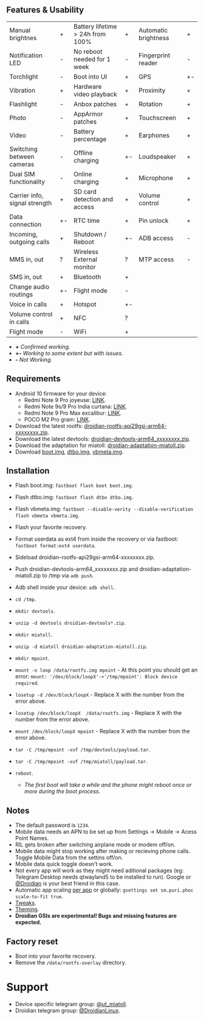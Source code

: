 ## Features & Usability

|                               	|    	|                                  	|    	|                      	|   	|
|-------------------------------	|----	|----------------------------------	|----	|----------------------	|---	|
| Manual brightnes              	|  + 	| Battery lifetime > 24h from 100% 	|  + 	| Automatic brightness  | + 	|
| Notification LED              	|  - 	| No reboot needed for 1 week      	|  - 	| Fingerprint reader  	| - 	|
| Torchlight                    	|  - 	| Boot into UI                     	|  + 	| GPS                 	| +- 	|
| Vibration                     	|  + 	| Hardware video playback          	|  + 	| Proximity          	  | + 	|
| Flashlight                    	|  - 	| Anbox patches                    	|  + 	| Rotation            	| + 	|
| Photo                         	|  - 	| AppArmor patches                 	|  + 	| Touchscreen          	| + 	|
| Video                         	|  - 	| Battery percentage               	|  + 	| Earphones           	| + 	|
| Switching between cameras     	|  - 	| Offline charging                 	| +- 	| Loudspeaker          	| + 	|
| Dual SIM functionality        	|  - 	| Online charging                  	|  + 	| Microphone          	| + 	|
| Carrier info, signal strength 	|  + 	| SD card detection and access     	|  + 	| Volume control       	| + 	|
| Data connection               	| +- 	| RTC time                         	|  + 	| Pin unlock           	| + 	|
| Incoming, outgoing calls      	|  + 	| Shutdown / Reboot                	| +- 	| ADB access          	| - 	|
| MMS in, out                   	|  ? 	| Wireless External monitor        	|  ? 	| MTP access           	| - 	|
| SMS in, out                    	|  + 	| Bluetooth                        	|  + 	|                     	|   	|
| Change audio routings          	|  +-	| Flight mode                      	|  - 	|                      	|   	|
| Voice in calls                	|  + 	| Hotspot                         	|  +-	|                      	|   	|
| Volume control in calls         |  + 	| NFC                              	|  ? 	|                      	|   	|
| Flight mode  	                  |  - 	| WiFi                             	|  + 	|                      	|   	|

- **+** *Confirmed working.*
- **+-** *Working to some extent but with issues.*
- **-** *Not Working.*


## Requirements

- Android 10 firmware for your device:
  - Redmi Note 9 Pro joyeuse: [LINK](https://xiaomifirmwareupdater.com/archive/miui/joyeuse/).
  - Redmi Note 9s/9 Pro India curtana: [LINK](https://xiaomifirmwareupdater.com/archive/miui/curtana).
  - Redmi Note 9 Pro Max excalibur: [LINK](https://xiaomifirmwareupdater.com/archive/miui/excalibur/).
  - POCO M2 Pro gram: [LINK](https://xiaomifirmwareupdater.com/archive/miui/gram/).
- Download the latest rootfs:  [droidian-rootfs-api29gsi-arm64-xxxxxxxx.zip](https://github.com/droidian-images/rootfs-api29gsi-all/releases).
- Download the latest devtools: [droidian-devtools-arm64_xxxxxxxx.zip](https://github.com/droidian-images/rootfs-api29gsi-all/releases).
- Download the adaptation for miatoll: [droidian-adaptation-miatoll.zip](https://sourceforge.net/projects/miatoll-linux/files/Droidian/droidian-adaptation-miatoll.zip/download).
- Download [boot.img](https://sourceforge.net/projects/miatoll-linux/files/Droidian/boot.img/download), [dtbo.img](https://sourceforge.net/projects/miatoll-linux/files/Droidian/dtbo.img/download), [vbmeta.img](https://sourceforge.net/projects/miatoll-linux/files/Droidian/vbmeta.img/download).


## Installation
- Flash boot.img: `fastboot flash boot boot.img`.
- Flash dtbo.img: `fastboot flash dtbo dtbo.img`.
- Flash vbmeta.img: `fastboot --disable-verity --disable-verification flash vbmeta vbmeta.img`.
- Flash your favorite recovery.
- Format userdata as ext4 from inside the recovery or via fastboot: `fastboot format:ext4 userdata`.

- Sideload droidian-rootfs-api29gsi-arm64-xxxxxxxx.zip.
- Push droidian-devtools-arm64_xxxxxxxx.zip and droidian-adaptation-miatoll.zip to /tmp via `adb push`.
- Adb shell inside your device: `adb shell`.
- `cd /tmp`.
- `mkdir devtools`.
- `unzip -d devtools droidian-devtools*.zip`.
- `mkdir miatoll`.
- `unzip -d miatoll droidian-adaptation-miatoll.zip`.
- `mkdir mpoint`.
- `mount -o loop /data/rootfs.img mpoint` - At this point you should get an error: `mount: '/dev/block/loopX'->'/tmp/mpoint': Block device required`.
- `losetup -d /dev/block/loopX` - Replace X with the number from the error above.
- `losetup /dev/block/loopX  /data/rootfs.img` - Replace X with the number from the error above.
- `mount /dev/block/loopX mpoint` - Replace X with the number from the error above.
- `tar -C /tmp/mpoint -xvf /tmp/devtools/payload.tar`.
- `tar -C /tmp/mpoint -xvf /tmp/miatoll/payload.tar`.
- `reboot`.
  - *The first boot will take a while and the phone might reboot once or more during the boot process*.


## Notes

- The default password is `1234`.
- Mobile data needs an APN to be set up from Settings -> Mobile -> Acess Point Names.
- RIL gets broken after switching airplane mode or modem off/on.
- Mobile data might stop working after making or recieving phone calls. Toggle Mobile Data from the settins off/on.
- Mobile data quick toggle doesn't work.
- Not every app will work as they might need aditional packages (eg: Telegram Desktop needs qtwayland5 to be installed to run). Google or [@Droidian](https://t.me/DroidianLinux) is your best friend in this case.
- Automatic app scaling [per app](https://forums.puri.sm/t/librem-5-scale-to-fit/11399/3) or globally: `gsettings set sm.puri.phoc scale-to-fit true`.
- [Tweaks](https://wiki.mobian-project.org/doku.php?id=tweaks).
- [Theming](https://wiki.mobian-project.org/doku.php?id=themes).
- **Droidian GSIs are experimental! Bugs and missing features are expected.**

## Factory reset
- Boot into your favorite recovery.
- Remove the `/data/rootfs-overlay` directory.


# Support
- Device specific telegram group: [@ut_miatoll](https://t.me/ut_miatoll).
- Droidian telegram group: [@DroidianLinux](https://t.me/DroidianLinux).